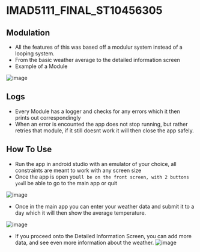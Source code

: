 # IMAD5111_FINAL_ST10456305
## Modulation
- All the features of this was based off a modulur system instead of a looping system.
- From the basic weather average to the detailed information screen
- Example of a Module
  
![image](https://github.com/AnthemVH/IMAD5111_FINAL/assets/113454977/b570dec8-dc4a-4994-bfee-2a4699b4ce99)

## Logs
- Every Module has a logger and checks for any errors which it then prints out correspondingly
- When an error is encounted the app does not stop running, but rather retries that module, if it still doesnt work it will then close the app safely.
## How To Use
- Run the app in android studio with an emulator of your choice, all constraints are meant to work with any screen size
- Once the app is open you`ll be on the front screen, with 2 buttons you`ll be able to go to the main app or quit
  
![image](https://github.com/AnthemVH/IMAD5111_FINAL/assets/113454977/3186aba1-9f06-45c3-b73c-31fed6ccd5eb)

- Once in the main app you can enter your weather data and submit it to a day which it will then show the average temperature.
  
![image](https://github.com/AnthemVH/IMAD5111_FINAL/assets/113454977/00214301-2b96-4e77-8a42-5860f5393f52)

-  If you proceed onto the Detailed Information Screen, you can add more data, and see even more information about the weather.
![image](https://github.com/AnthemVH/IMAD5111_FINAL/assets/113454977/a9dafeb4-ca64-474d-a5ac-d72d50aa1351)
